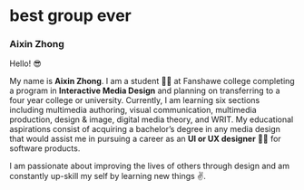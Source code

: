 # best group ever
### Aixin Zhong
Hello! :sunglasses:

My name is **Aixin Zhong**. I am a student :woman_student: at Fanshawe college completing a program in **Interactive Media Design** and planning on transferring to a four year college or university. Currently, I am learning six sections including multimedia authoring, visual communication, multimedia production, design & image, digital media theory, and WRIT. My educational aspirations consist of acquiring a bachelor’s degree in any media design that would assist me in pursuing a career as an **UI or UX designer** :woman_technologist: for software products.

I am passionate about improving the lives of others through design and am constantly up-skill my self by learning new things :v:.